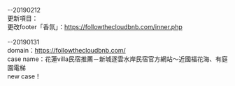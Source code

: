--20190212<br>
更新項目：<br>
更改footer「香氛」：https://followthecloudbnb.com/inner.php<br>
<br>
--20190131<br>
domain：https://followthecloudbnb.com/<br>
case name：花蓮villa民宿推薦－新城逐雲水岸民宿官方網站～近國福花海、有庭園電梯<br>
new case！<br>
